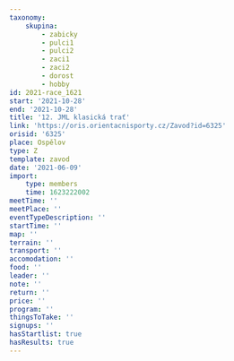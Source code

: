 ```yaml
---
taxonomy:
    skupina:
        - zabicky
        - pulci1
        - pulci2
        - zaci1
        - zaci2
        - dorost
        - hobby
id: 2021-race_1621
start: '2021-10-28'
end: '2021-10-28'
title: '12. JML klasická trať'
link: 'https://oris.orientacnisporty.cz/Zavod?id=6325'
orisid: '6325'
place: Ospělov
type: Z
template: zavod
date: '2021-06-09'
import:
    type: members
    time: 1623222002
meetTime: ''
meetPlace: ''
eventTypeDescription: ''
startTime: ''
map: ''
terrain: ''
transport: ''
accomodation: ''
food: ''
leader: ''
note: ''
return: ''
price: ''
program: ''
thingsToTake: ''
signups: ''
hasStartlist: true
hasResults: true
---
```


